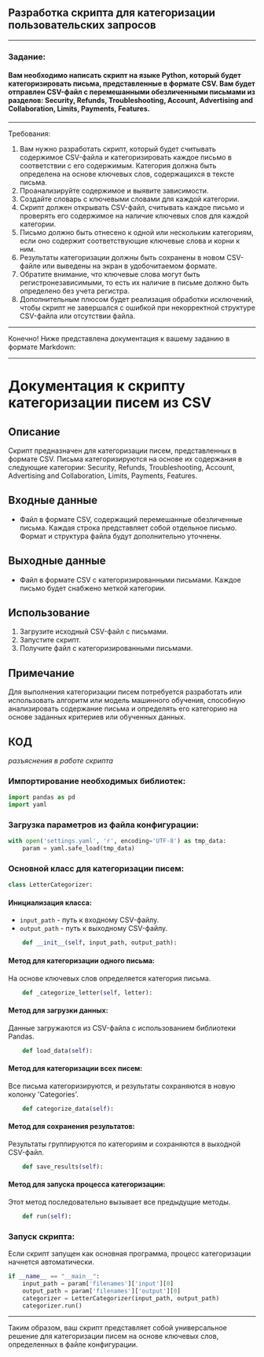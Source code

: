 ## Разработка скрипта для категоризации пользовательских запросов
***
### Задание:

#### Вам необходимо написать скрипт на языке Python, который будет категоризировать письма, представленные в формате CSV. Вам будет отправлен CSV-файл с перемешанными обезличенными письмами из разделов: Security, Refunds, Troubleshooting, Account, Advertising and Collaboration, Limits, Payments, Features.

---

Требования:

1. Вам нужно разработать скрипт, который будет считывать содержимое CSV-файла и категоризировать каждое письмо в соответствии с его содержимым. Категория должна быть определена на основе ключевых слов, содержащихся в тексте письма.
2. Проанализируйте содержимое и выявите зависимости.
3. Создайте словарь с ключевыми словами для каждой категории. 
4. Скрипт должен открывать CSV-файл, считывать каждое письмо и проверять его содержимое на наличие ключевых слов для каждой категории.
5. Письмо должно быть отнесено к одной или нескольким категориям, если оно содержит соответствующие ключевые слова и корни к ним. 
6. Результаты категоризации должны быть сохранены в новом CSV-файле или выведены на экран в удобочитаемом формате.
7. Обратите внимание, что ключевые слова могут быть регистронезависимыми, то есть их наличие в письме должно быть определено без учета регистра.
8. Дополнительным плюсом будет реализация обработки исключений, чтобы скрипт не завершался с ошибкой при некорректной структуре CSV-файла или отсутствии файла.
___
Конечно! Ниже представлена документация к вашему заданию в формате Markdown:

---

# Документация к скрипту категоризации писем из CSV

## Описание

Скрипт предназначен для категоризации писем, представленных в формате CSV. Письма категоризируются на основе их содержания в следующие категории: Security, Refunds, Troubleshooting, Account, Advertising and Collaboration, Limits, Payments, Features.

## Входные данные

- Файл в формате CSV, содержащий перемешанные обезличенные письма. Каждая строка представляет собой отдельное письмо. Формат и структура файла будут дополнительно уточнены.

## Выходные данные

- Файл в формате CSV с категоризированными письмами. Каждое письмо будет снабжено меткой категории.

## Использование

1. Загрузите исходный CSV-файл с письмами.
2. Запустите скрипт.
3. Получите файл с категоризированными письмами.

## Примечание

Для выполнения категоризации писем потребуется разработать или использовать алгоритм или модель машинного обучения, способную анализировать содержание письма и определять его категорию на основе заданных критериев или обученных данных.

## КОД
_разъяснения в работе скрипта_

### Импортирование необходимых библиотек:

```python
import pandas as pd
import yaml
```

### Загрузка параметров из файла конфигурации:

```python
with open('settings.yaml', 'r', encoding='UTF-8') as tmp_data:
    param = yaml.safe_load(tmp_data)
```

### Основной класс для категоризации писем:

```python
class LetterCategorizer:
```

#### Инициализация класса:

- `input_path` - путь к входному CSV-файлу.
- `output_path` - путь к выходному CSV-файлу.

```python
    def __init__(self, input_path, output_path):
```

#### Метод для категоризации одного письма:

На основе ключевых слов определяется категория письма.

```python
    def _categorize_letter(self, letter):
```

#### Метод для загрузки данных:

Данные загружаются из CSV-файла с использованием библиотеки Pandas.

```python
    def load_data(self):
```

#### Метод для категоризации всех писем:

Все письма категоризируются, и результаты сохраняются в новую колонку 'Categories'.

```python
    def categorize_data(self):
```

#### Метод для сохранения результатов:

Результаты группируются по категориям и сохраняются в выходной CSV-файл.

```python
    def save_results(self):
```

#### Метод для запуска процесса категоризации:

Этот метод последовательно вызывает все предыдущие методы.

```python
    def run(self):
```

### Запуск скрипта:

Если скрипт запущен как основная программа, процесс категоризации начнется автоматически.

```python
if __name__ == "__main__":
    input_path = param['filenames']['input'][0]
    output_path = param['filenames']['output'][0]
    categorizer = LetterCategorizer(input_path, output_path)
    categorizer.run()
```

---

Таким образом, ваш скрипт представляет собой универсальное решение для категоризации писем на основе ключевых слов, определенных в файле конфигурации.